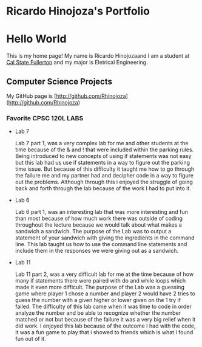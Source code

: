 
# Ricardo Hinojoza's Portfolio

# Hello World

This is my home page! My name is Ricardo Hinojozaand I am a student at [Cal State Fullerton](http://www.fullerton.edu/) and my major is Eletrical Engineering.

## Computer Science Projects

My GitHub page is [http://github.com/Rhinojoza] (http://github.com/Rhinojoza)

### Favorite CPSC 120L LABS

* Lab 7

    Lab 7 part 1, was a very complex lab for me and other students at the time because of the & and ! that were included within the parking rules. Being introduced to new concepts of using if statements was not easy but this lab had us use if statements in a way to figure out the parking time issue. But because of this difficulty it taught me how to go through the failure me and my partner had and decipher code in a way to figure out the problems. Although through this i enjoyed the struggle of going back and forth through the lab because of the work I had to put into it.

* Lab 6

	Lab 6 part 1, was an interesting lab that was more interesting and fun than most because of how much work there was outside of coding throughout the lecture because we would talk about what makes a sandwich a sandwich. The purpose of the Lab was to output a statement of your sandwich with giving the ingredients in the command line. This lab taught us how to use the command line statements and include them in the responses we were giving out as a sandwich.

* Lab 11

	Lab 11 part 2, was a very difficult lab for me at the time because of how many if statements there were paired with do and while loops which made it even more difficult. The purpose of the Lab was a guessing game where player 1 chose a number and player 2 would have 2 tries to guess the number with a given higher or lower given on the 1 try if failed. The difficulty of this lab came when it was time to code in order analyze the number and be able to recognize whether the number matched or not but because of the failure it was a very big relief when it did work. I enjoyed this lab because of the outcome I had with the code, it was a fun game to play that i showed to friends which is what I found fun out of it.